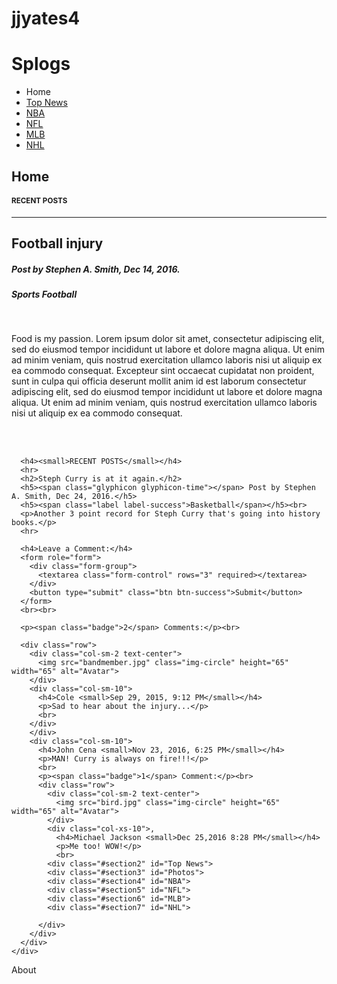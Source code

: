 # jjyates4<!DOCTYPE html>
<html>
<body>
  <head>
    <title> Splogs.com</title>
    <link rel="stylesheet" type="text/css" href="main.css">

<h1>Splogs</h1>
<ul class="nav nav-pills nav-stacked">
	<li>Home</li>
	<li><a href="page2.htm">Top News</a></li>
	<li><a href="page3.htm">NBA</a></li>
	<li><a href="page4.htm">NFL</a></li>
	<li><a href="page5.htm">MLB</a></li>
	<li><a href="page6.htm">NHL</a></li>
	

</ul>
<h2>Home</h2>


</body>
</html>
<div class="col-sm-9">
      <h4><small>RECENT POSTS</small></h4>
      <hr>
      <h2>Football injury</h2>
      <h5><span class="glyphicon glyphicon-time"></span> Post by Stephen A. Smith, Dec 14, 2016.</h5>
      <h5><span class="label label-danger">Sports</span> <span class="label label-primary">Football</span></h5><br>
      <p>Food is my passion. Lorem ipsum dolor sit amet, consectetur adipiscing elit, sed do eiusmod tempor incididunt ut labore et dolore magna aliqua. Ut enim ad minim veniam, quis nostrud exercitation ullamco laboris nisi ut aliquip ex ea commodo consequat. Excepteur sint occaecat cupidatat non proident, sunt in culpa qui officia deserunt mollit anim id est laborum consectetur adipiscing elit, sed do eiusmod tempor incididunt ut labore et dolore magna aliqua. Ut enim ad minim veniam, quis nostrud exercitation ullamco laboris nisi ut aliquip ex ea commodo consequat.</p>
      <br><br>
      
      <h4><small>RECENT POSTS</small></h4>
      <hr>
      <h2>Steph Curry is at it again.</h2>
      <h5><span class="glyphicon glyphicon-time"></span> Post by Stephen A. Smith, Dec 24, 2016.</h5>
      <h5><span class="label label-success">Basketball</span></h5><br>
      <p>Another 3 point record for Steph Curry that's going into history books.</p>
      <hr>

      <h4>Leave a Comment:</h4>
      <form role="form">
        <div class="form-group">
          <textarea class="form-control" rows="3" required></textarea>
        </div>
        <button type="submit" class="btn btn-success">Submit</button>
      </form>
      <br><br>
      
      <p><span class="badge">2</span> Comments:</p><br>
      
      <div class="row">
        <div class="col-sm-2 text-center">
          <img src="bandmember.jpg" class="img-circle" height="65" width="65" alt="Avatar">
        </div>
        <div class="col-sm-10">
          <h4>Cole <small>Sep 29, 2015, 9:12 PM</small></h4>
          <p>Sad to hear about the injury...</p>
          <br>
        </div>
        </div>
        <div class="col-sm-10">
          <h4>John Cena <small>Nov 23, 2016, 6:25 PM</small></h4>
          <p>MAN! Curry is always on fire!!!</p>
          <br>
          <p><span class="badge">1</span> Comment:</p><br>
          <div class="row">
            <div class="col-sm-2 text-center">
              <img src="bird.jpg" class="img-circle" height="65" width="65" alt="Avatar">
            </div>
            <div class="col-xs-10">, 
              <h4>Michael Jackson <small>Dec 25,2016 8:28 PM</small></h4>
              <p>Me too! WOW!</p>
              <br>
            <div class="#section2" id="Top News">
            <div class="#section3" id="Photos">
            <div class="#section4" id="NBA">
            <div class="#section5" id="NFL">
            <div class="#section6" id="MLB">
            <div class="#section7" id="NHL">
            
          </div>
        </div>
      </div>
    </div>
  </div>
</div>

<footer class="container-fluid">
  <p>About</p>
</footer>

</body>
</html>
